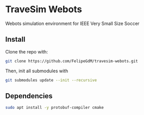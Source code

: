 # TraveSim Webots

Webots simulation environment for IEEE Very Small Size Soccer

## Install

Clone the repo with:

```bash
git clone https://github.com/FelipeGdM/travesim-webots.git
```

Then, init all submodules with

```bash
git submodules update --init --recursive
```

## Dependencies

```bash
sudo apt install -y protobuf-compiler cmake
```
